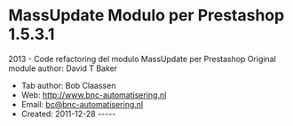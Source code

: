 MassUpdate Modulo per Prestashop 1.5.3.1
==========

2013 - Code refactoring del modulo MassUpdate per Prestashop
Original module author: David T Baker 
 * Tab author: Bob Claassen
 * Web: http://www.bnc-automatisering.nl
 * Email: bc@bnc-automatisering.nl
 * Created: 2011-12-28 -----
